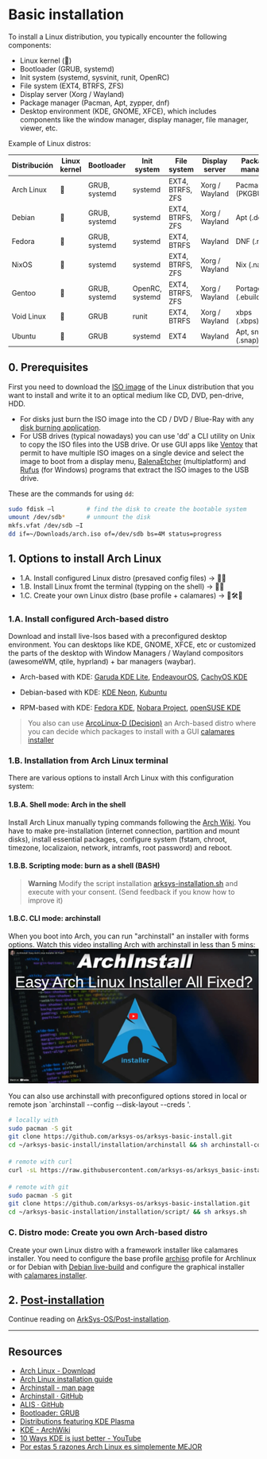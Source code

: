 # Basic installation

To install a Linux distribution, you typically encounter the following components:
- Linux kernel (🐧)
- Bootloader (GRUB, systemd)
- Init system (systemd, sysvinit, runit, OpenRC)
- File system (EXT4, BTRFS, ZFS)
- Display server (Xorg / Wayland)
- Package manager (Pacman, Apt, zypper, dnf)
- Desktop environment (KDE, GNOME, XFCE), which includes components like the window manager, display manager, file manager, viewer, etc.

Example of Linux distros:

| Distribución    | Linux kernel  | Bootloader      | Init system     | File system      | Display server | Package manager  | Desktop environment |
|-----------------|---------------|-----------------|-----------------|------------------|----------------|------------------|---------------------|
| Arch Linux      | 🐧            | GRUB, systemd   | systemd         | EXT4, BTRFS, ZFS | Xorg / Wayland | Pacman (PKGBUILD)| --                  |
| Debian          | 🐧            | GRUB, systemd   | systemd         | EXT4, BTRFS, ZFS | Xorg / Wayland | Apt (.deb)       | --                  |
| Fedora          | 🐧            | GRUB, systemd   | systemd         | EXT4, BTRFS      | Wayland        | DNF (.rpm)       | GNOME               |
| NixOS           | 🐧            | systemd         | systemd         | EXT4, BTRFS, ZFS | Xorg / Wayland | Nix (.nar)       | -- / GNOME          |
| Gentoo          | 🐧            | GRUB, systemd   | OpenRC, systemd | EXT4, BTRFS, ZFS | Xorg / Wayland | Portage (.ebuild)| --                  |
| Void Linux      | 🐧            | GRUB            | runit           | EXT4, BTRFS      | Xorg / Wayland | xbps (.xbps)     | -- / XFCE           |
| Ubuntu          | 🐧            | GRUB            | systemd         | EXT4             | Wayland        | Apt, snap (.snap)| GNOME               |

## 0. Prerequisites
First you need to download the [ISO image](https://en.wikipedia.org/wiki/Optical_disc_image) of the Linux distribution that you want to install and write it to an optical medium like CD, DVD, pen-drive, HDD. 

- For disks just burn the ISO image into the CD / DVD / Blue-Ray with any [disk burning application](https://alternativeto.net/software/imgburn/).
- For USB drives (typical nowadays) you can use 'dd' a CLI utility on Unix to copy the ISO files into the USB drive. Or use GUI apps like [Ventoy](https://www.ventoy.net/en/index.html) that permit to have multiple ISO images on a single device and select the image to boot from a display menu, [BalenaEtcher](https://www.balena.io/etcher) (multiplatform) and [Rufus](https://rufus.ie/en/) (for Windows) programs that extract the ISO images to the USB drive.

These are the commands for using `dd`:
```sh
sudo fdisk –l         # find the disk to create the bootable system
umount /dev/sdb*      # unmount the disk
mkfs.vfat /dev/sdb –I
dd if=~/Downloads/arch.iso of=/dev/sdb bs=4M status=progress
```

## 1. Options to install Arch Linux
- 1.A. Install configured Linux distro (presaved config files) -> 🐧💾
- 1.B. Install Linux fromt the terminal (typping on the shell) -> 🐧🐢
- 1.C. Create your own Linux distro (base profile + calamares) -> 🐧🛠️🦑

### 1.A. Install configured Arch-based distro

Download and install live-Isos based with a preconfigured desktop environment. You can desktops like KDE, GNOME, XFCE, etc or customized the parts of the desktop with Window Managers / Wayland compositors (awesomeWM, qtile, hyprland) + bar managers (waybar).

- Arch-based with KDE:  [Garuda KDE Lite](https://iso.builds.garudalinux.org/iso/garuda/kde-lite/), [EndeavourOS](https://endeavouros.com/latest-release/), [CachyOS KDE](https://mirror.cachyos.org/ISO/kde/)

- Debian-based with KDE: [KDE Neon](https://neon.kde.org/), [Kubuntu](https://kubuntu.org/)

- RPM-based with KDE: [Fedora KDE](https://ftp.plusline.net/fedora/linux/releases/39/Spins/x86_64/iso/Fedora-KDE-Live-x86_64-39-1.5.iso), [Nobara Project](https://nobara-images.nobaraproject.org/Nobara-39-Official-2024-01-24.iso.sha256sum), [openSUSE KDE](https://download.opensuse.org/tumbleweed/iso/openSUSE-Tumbleweed-KDE-Live-x86_64-Current.iso)

> You also can use [ArcoLinux-D (Decision)](https://ftp.belnet.be/arcolinux/iso/v23.01.03/arcolinuxd-v23.01.03-x86_64.iso) an Arch-based distro where you can decide which packages to install with a GUI [calamares installer](https://calamares.io/)

### 1.B. Installation from Arch Linux terminal
There are various options to install Arch Linux with this configuration system:

#### 1.B.A. Shell mode: Arch in the shell
Install Arch Linux manually typing commands following the [Arch Wiki](https://wiki.archlinux.org/title/Installation_guide). You have to make pre-installation (internet connection, partition  and mount disks), install essential packages, configure system (fstam, chroot, timezone, localizaion, network, intramfs, root password) and reboot.

#### 1.B.B. Scripting mode: burn as a shell (BASH)
> **Warning** Modify the script installation [arksys-installation.sh](installation/archinstall/archisntall-config.sh) and execute with your consent. (Send feedback if you know how to improve it)

#### 1.B.C. CLI mode: archinstall
When you boot into Arch, you can run "archinstall" an installer with forms options. Watch this video installing Arch with archinstall in less than 5 mins:
[![Watch the video](/img/archinstall-video.png)](https://www.youtube-nocookie.com/embed/8mEjwn_AjuQ?start=146)
 
You can also use archinstall with preconfigured options stored in local or remote json `archinstall --config <path-to-json> --disk-layout <path-to-json> --creds <path-to-json>'.

```sh
# locally with
sudo pacman -S git
git clone https://github.com/arksys-os/arksys-basic-install.git
cd ~/arksys-basic-install/installation/archinstall && sh archinstall-config.sh

# remote with curl
curl -sL https://raw.githubusercontent.com/arksys-os/arksys_basic-install/main/installation/script/arksys.sh | bash

# remote with git
sudo pacman -S git
git clone https://github.com/arksys-os/arksys-basic-installation.git
cd ~/arksys-basic-installation/installation/script/ && sh arksys.sh
```

### C. Distro mode: Create you own Arch-based distro
Create your own Linux distro with a framework installer like calamares installer. You need to configure the base profile [archiso](https://wiki.archlinux.org/title/Archiso) profile for Archlinux or for Debian with [Debian live-build](https://salsa.debian.org/live-team/live-build) and configure the graphical installer with [calamares installer](https://calamares.io/). 


## 2. [Post-installation](https://github.com/arksys-os/arksys_post-install)
Continue reading on [ArkSys-OS/Post-installation](https://github.com/arksys-os/arksys_post-install).

---

## Resources
- [Arch Linux - Download](https://archlinux.org/download/)
- [Arch Linux installation guide](https://wiki.archlinux.org/title/Installation_guide)
- [Archinstall - man page](https://man.archlinux.org/man/extra/archinstall/archinstall.1.en)
- [Archinstall · GitHub](https://github.com/archlinux/archinstall)
- [ALIS · GitHub](https://github.com/picodotdev/alis/)
- [Bootloader: GRUB](https://wiki.archlinux.org/title/GRUB)
- [Distributions featuring KDE Plasma](https://community.kde.org/Distributions)
- [KDE - ArchWiki](https://wiki.archlinux.org/title/KDE)
- [10 Ways KDE is just better - YouTube](https://www.youtube.com/watch?v=3nX1YEQg5Z0)
- [Por estas 5 razones Arch Linux es simplemente MEJOR](https://www.youtube.com/watch?v=hk4t1RhnKVo)
